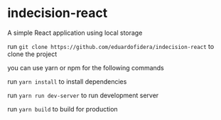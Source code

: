 # indecision-react

A simple React application using local storage

run `git clone https://github.com/eduardofidera/indecision-react` to clone the project

you can use yarn or npm for the following commands

run `yarn install` to install dependencies

run `yarn run dev-server` to run development server

run `yarn build` to build for production
